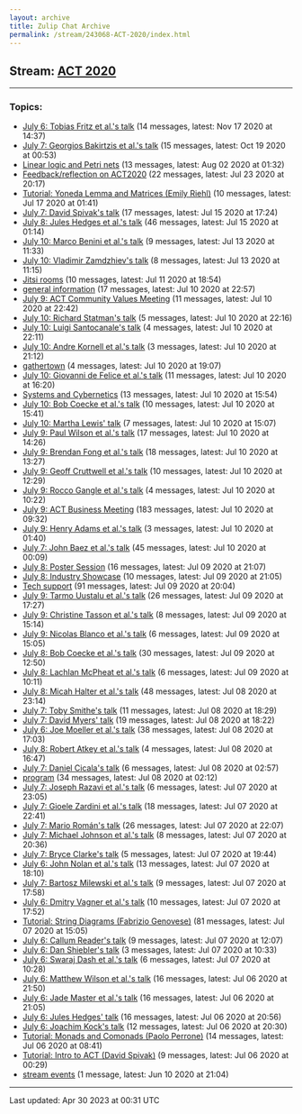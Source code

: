 ```yaml
---
layout: archive
title: Zulip Chat Archive
permalink: /stream/243068-ACT-2020/index.html
---
```


## Stream: [ACT 2020](https://mattecapu.github.io/ct-zulip-archive/stream/243068-ACT-2020/index.html)
---

### Topics:

* [July 6: Tobias Fritz et al.'s talk](topic/topic_July.206.3A.20Tobias.20Fritz.20et.20al.2E's.20talk.html) (14 messages, latest: Nov 17 2020 at 14:37)
* [July 7: Georgios Bakirtzis et al.'s talk](topic/topic_July.207.3A.20Georgios.20Bakirtzis.20et.20al.2E's.20talk.html) (15 messages, latest: Oct 19 2020 at 00:53)
* [Linear logic and Petri nets](topic/topic_Linear.20logic.20and.20Petri.20nets.html) (13 messages, latest: Aug 02 2020 at 01:32)
* [Feedback/reflection on ACT2020](topic/topic_Feedback.2Freflection.20on.20ACT2020.html) (22 messages, latest: Jul 23 2020 at 20:17)
* [Tutorial: Yoneda Lemma and Matrices (Emily Riehl)](topic/topic_Tutorial.3A.20Yoneda.20Lemma.20and.20Matrices.20(Emily.20Riehl).html) (10 messages, latest: Jul 17 2020 at 01:41)
* [July 7: David Spivak's talk](topic/topic_July.207.3A.20David.20Spivak's.20talk.html) (17 messages, latest: Jul 15 2020 at 17:24)
* [July 8: Jules Hedges et al.'s talk](topic/topic_July.208.3A.20Jules.20Hedges.20et.20al.2E's.20talk.html) (46 messages, latest: Jul 15 2020 at 01:14)
* [July 10: Marco Benini et al.'s talk](topic/topic_July.2010.3A.20Marco.20Benini.20et.20al.2E's.20talk.html) (9 messages, latest: Jul 13 2020 at 11:33)
* [July 10: Vladimir Zamdzhiev's talk](topic/topic_July.2010.3A.20Vladimir.20Zamdzhiev's.20talk.html) (8 messages, latest: Jul 13 2020 at 11:15)
* [Jitsi rooms](topic/topic_Jitsi.20rooms.html) (10 messages, latest: Jul 11 2020 at 18:54)
* [general information](topic/topic_general.20information.html) (17 messages, latest: Jul 10 2020 at 22:57)
* [July 9: ACT Community Values Meeting](topic/topic_July.209.3A.20ACT.20Community.20Values.20Meeting.html) (11 messages, latest: Jul 10 2020 at 22:42)
* [July 10: Richard Statman's talk](topic/topic_July.2010.3A.20Richard.20Statman's.20talk.html) (5 messages, latest: Jul 10 2020 at 22:16)
* [July 10: Luigi Santocanale's talk](topic/topic_July.2010.3A.20Luigi.20Santocanale's.20talk.html) (4 messages, latest: Jul 10 2020 at 22:11)
* [July 10: Andre Kornell et al.'s talk](topic/topic_July.2010.3A.20Andre.20Kornell.20et.20al.2E's.20talk.html) (3 messages, latest: Jul 10 2020 at 21:12)
* [gathertown](topic/topic_gathertown.html) (4 messages, latest: Jul 10 2020 at 19:07)
* [July 10: Giovanni de Felice et al.'s talk](topic/topic_July.2010.3A.20Giovanni.20de.20Felice.20et.20al.2E's.20talk.html) (11 messages, latest: Jul 10 2020 at 16:20)
* [Systems and Cybernetics](topic/topic_Systems.20and.20Cybernetics.html) (13 messages, latest: Jul 10 2020 at 15:54)
* [July 10: Bob Coecke et al.'s talk](topic/topic_July.2010.3A.20Bob.20Coecke.20et.20al.2E's.20talk.html) (10 messages, latest: Jul 10 2020 at 15:41)
* [July 10: Martha Lewis' talk](topic/topic_July.2010.3A.20Martha.20Lewis'.20talk.html) (7 messages, latest: Jul 10 2020 at 15:07)
* [July 9: Paul Wilson et al.'s talk](topic/topic_July.209.3A.20Paul.20Wilson.20et.20al.2E's.20talk.html) (17 messages, latest: Jul 10 2020 at 14:26)
* [July 9: Brendan Fong et al.'s talk](topic/topic_July.209.3A.20Brendan.20Fong.20et.20al.2E's.20talk.html) (18 messages, latest: Jul 10 2020 at 13:27)
* [July 9: Geoff Cruttwell et al.'s talk](topic/topic_July.209.3A.20Geoff.20Cruttwell.20et.20al.2E's.20talk.html) (10 messages, latest: Jul 10 2020 at 12:29)
* [July 9: Rocco Gangle et al.'s talk](topic/topic_July.209.3A.20Rocco.20Gangle.20et.20al.2E's.20talk.html) (4 messages, latest: Jul 10 2020 at 10:22)
* [July 9: ACT Business Meeting](topic/topic_July.209.3A.20ACT.20Business.20Meeting.html) (183 messages, latest: Jul 10 2020 at 09:32)
* [July 9: Henry Adams et al.'s talk](topic/topic_July.209.3A.20Henry.20Adams.20et.20al.2E's.20talk.html) (3 messages, latest: Jul 10 2020 at 01:40)
* [July 7: John Baez et al.'s talk](topic/topic_July.207.3A.20John.20Baez.20et.20al.2E's.20talk.html) (45 messages, latest: Jul 10 2020 at 00:09)
* [July 8: Poster Session](topic/topic_July.208.3A.20Poster.20Session.html) (16 messages, latest: Jul 09 2020 at 21:07)
* [July 8: Industry Showcase](topic/topic_July.208.3A.20Industry.20Showcase.html) (10 messages, latest: Jul 09 2020 at 21:05)
* [Tech support](topic/topic_Tech.20support.html) (91 messages, latest: Jul 09 2020 at 20:04)
* [July 9: Tarmo Uustalu et al.'s talk](topic/topic_July.209.3A.20Tarmo.20Uustalu.20et.20al.2E's.20talk.html) (26 messages, latest: Jul 09 2020 at 17:27)
* [July 9: Christine Tasson et al.'s talk](topic/topic_July.209.3A.20Christine.20Tasson.20et.20al.2E's.20talk.html) (8 messages, latest: Jul 09 2020 at 15:14)
* [July 9: Nicolas Blanco et al.'s talk](topic/topic_July.209.3A.20Nicolas.20Blanco.20et.20al.2E's.20talk.html) (6 messages, latest: Jul 09 2020 at 15:05)
* [July 8: Bob Coecke et al.'s talk](topic/topic_July.208.3A.20Bob.20Coecke.20et.20al.2E's.20talk.html) (30 messages, latest: Jul 09 2020 at 12:50)
* [July 8: Lachlan McPheat et al.'s talk](topic/topic_July.208.3A.20Lachlan.20McPheat.20et.20al.2E's.20talk.html) (6 messages, latest: Jul 09 2020 at 10:11)
* [July 8: Micah Halter et al.'s talk](topic/topic_July.208.3A.20Micah.20Halter.20et.20al.2E's.20talk.html) (48 messages, latest: Jul 08 2020 at 23:14)
* [July 7: Toby Smithe's talk](topic/topic_July.207.3A.20Toby.20Smithe's.20talk.html) (11 messages, latest: Jul 08 2020 at 18:29)
* [July 7: David Myers' talk](topic/topic_July.207.3A.20David.20Myers'.20talk.html) (19 messages, latest: Jul 08 2020 at 18:22)
* [July 6: Joe Moeller et al.'s talk](topic/topic_July.206.3A.20Joe.20Moeller.20et.20al.2E's.20talk.html) (38 messages, latest: Jul 08 2020 at 17:03)
* [July 8: Robert Atkey et al.'s talk](topic/topic_July.208.3A.20Robert.20Atkey.20et.20al.2E's.20talk.html) (4 messages, latest: Jul 08 2020 at 16:47)
* [July 7: Daniel Cicala's talk](topic/topic_July.207.3A.20Daniel.20Cicala's.20talk.html) (6 messages, latest: Jul 08 2020 at 02:57)
* [program](topic/topic_program.html) (34 messages, latest: Jul 08 2020 at 02:12)
* [July 7: Joseph Razavi et al.'s talk](topic/topic_July.207.3A.20Joseph.20Razavi.20et.20al.2E's.20talk.html) (6 messages, latest: Jul 07 2020 at 23:05)
* [July 7: Gioele Zardini et al.'s talk](topic/topic_July.207.3A.20Gioele.20Zardini.20et.20al.2E's.20talk.html) (18 messages, latest: Jul 07 2020 at 22:41)
* [July 7: Mario Román's talk](topic/topic_July.207.3A.20Mario.20Rom.C3.A1n's.20talk.html) (26 messages, latest: Jul 07 2020 at 22:07)
* [July 7: Michael Johnson et al.'s talk](topic/topic_July.207.3A.20Michael.20Johnson.20et.20al.2E's.20talk.html) (8 messages, latest: Jul 07 2020 at 20:36)
* [July 7: Bryce Clarke's talk](topic/topic_July.207.3A.20Bryce.20Clarke's.20talk.html) (5 messages, latest: Jul 07 2020 at 19:44)
* [July 6: John Nolan et al.'s talk](topic/topic_July.206.3A.20John.20Nolan.20et.20al.2E's.20talk.html) (13 messages, latest: Jul 07 2020 at 18:10)
* [July 7: Bartosz Milewski et al.'s talk](topic/topic_July.207.3A.20Bartosz.20Milewski.20et.20al.2E's.20talk.html) (9 messages, latest: Jul 07 2020 at 17:58)
* [July 6: Dmitry Vagner et al.'s talk](topic/topic_July.206.3A.20Dmitry.20Vagner.20et.20al.2E's.20talk.html) (10 messages, latest: Jul 07 2020 at 17:52)
* [Tutorial: String Diagrams (Fabrizio Genovese)](topic/topic_Tutorial.3A.20String.20Diagrams.20(Fabrizio.20Genovese).html) (81 messages, latest: Jul 07 2020 at 15:05)
* [July 6: Callum Reader's talk](topic/topic_July.206.3A.20Callum.20Reader's.20talk.html) (9 messages, latest: Jul 07 2020 at 12:07)
* [July 6: Dan Shiebler's talk](topic/topic_July.206.3A.20Dan.20Shiebler's.20talk.html) (3 messages, latest: Jul 07 2020 at 10:33)
* [July 6: Swaraj Dash et al.'s talk](topic/topic_July.206.3A.20Swaraj.20Dash.20et.20al.2E's.20talk.html) (6 messages, latest: Jul 07 2020 at 10:28)
* [July 6: Matthew Wilson et al.'s talk](topic/topic_July.206.3A.20Matthew.20Wilson.20et.20al.2E's.20talk.html) (16 messages, latest: Jul 06 2020 at 21:50)
* [July 6: Jade Master et al.'s talk](topic/topic_July.206.3A.20Jade.20Master.20et.20al.2E's.20talk.html) (16 messages, latest: Jul 06 2020 at 21:05)
* [July 6: Jules Hedges' talk](topic/topic_July.206.3A.20Jules.20Hedges'.20talk.html) (16 messages, latest: Jul 06 2020 at 20:56)
* [July 6: Joachim Kock's talk](topic/topic_July.206.3A.20Joachim.20Kock's.20talk.html) (12 messages, latest: Jul 06 2020 at 20:30)
* [Tutorial: Monads and Comonads (Paolo Perrone)](topic/topic_Tutorial.3A.20Monads.20and.20Comonads.20(Paolo.20Perrone).html) (14 messages, latest: Jul 06 2020 at 08:41)
* [Tutorial: Intro to ACT (David Spivak)](topic/topic_Tutorial.3A.20Intro.20to.20ACT.20(David.20Spivak).html) (9 messages, latest: Jul 06 2020 at 00:29)
* [stream events](topic/topic_stream.20events.html) (1 message, latest: Jun 10 2020 at 21:04)

<hr><p>Last updated: Apr 30 2023 at 00:31 UTC</p>